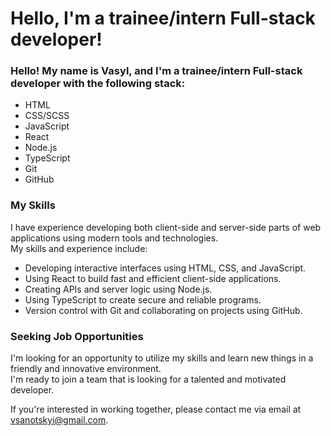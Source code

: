 # Hello, I'm a trainee/intern Full-stack developer!

### Hello! My name is Vasyl, and I'm a trainee/intern Full-stack developer with the following stack:

* HTML
* CSS/SCSS
* JavaScript
* React
* Node.js
* TypeScript
* Git
* GitHub

### My Skills

I have experience developing both client-side and server-side parts of web applications using modern tools and
technologies.<br/> My skills and experience include:

* Developing interactive interfaces using HTML, CSS, and JavaScript.
* Using React to build fast and efficient client-side applications.
* Creating APIs and server logic using Node.js.
* Using TypeScript to create secure and reliable programs.
* Version control with Git and collaborating on projects using GitHub.

### Seeking Job Opportunities

I'm looking for an opportunity to utilize my skills and learn new things in a friendly and innovative environment. <br/>
I'm ready to join a team that is looking for a talented and motivated developer.

If you're interested in working together, please contact me via email at <a href="mailto:vsanotskyi@gmail.com">vsanotskyi@gmail.com</a>.
